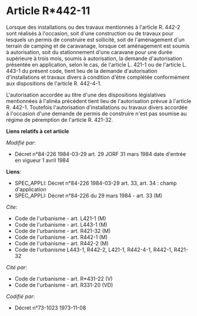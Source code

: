 # Article R*442-11

Lorsque des installations ou des travaux mentionnés à l'article R. 442-2 sont réalisés à l'occasion, soit  d'une construction
ou de travaux pour lesquels un permis de construire est sollicité, soit de l'aménagement d'un terrain de camping et de
caravanage, lorsque cet aménagement est soumis à autorisation, soit du stationnement d'une caravane pour une durée supérieure
à trois mois, soumis à autorisation, la demande d'autorisation présentée en application, selon le cas, de l'article L. 421-1
ou de l'article L. 443-1 du présent code, tient lieu de la demande d'autorisation d'installations et travaux divers à
condition d'être complétée conformément aux dispositions de l'article R. 442-4-1.

L'autorisation accordée au titre d'une des dispositions législatives mentionnées à l'alinéa précédent tient lieu de
l'autorisation prévue à l'article R. 442-1. Toutefois l'autorisation d'installations ou travaux divers accordée à l'occasion
d'une demande de permis de construire n'est pas soumise au régime de péremption de l'article R. 421-32.

**Liens relatifs à cet article**

_Modifié par_:

  - Décret n°84-226 1984-03-29 art. 29 JORF 31 mars 1984 date d'entrée en vigueur 1 avril 1984

**Liens**:

  - SPEC_APPLI: Décret n°84-226 1984-03-29 art. 33, art. 34 : champ d'application
  - SPEC_APPLI: Décret n°84-226 du 29 mars 1984 - art. 33 (M)

_Cite_:

  - Code de l'urbanisme - art. L421-1 (M)
  - Code de l'urbanisme - art. L443-1 (M)
  - Code de l'urbanisme - art. R421-32 (M)
  - Code de l'urbanisme - art. R442-1 (M)
  - Code de l'urbanisme - art. R442-2 (M)
  - Code de l'urbanisme L443-1, R442-2, L421-1, R442-4-1, R442-1, R421-32

_Cité par_:

  - Code de l'urbanisme - art. R*431-22 (V)
  - Code de l'urbanisme - art. R331-20 (VD)

_Codifié par_:

  - Décret n°73-1023 1973-11-08
